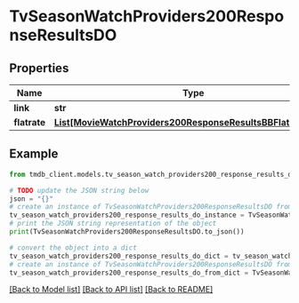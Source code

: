 # TvSeasonWatchProviders200ResponseResultsDO


## Properties

Name | Type | Description | Notes
------------ | ------------- | ------------- | -------------
**link** | **str** |  | [optional] 
**flatrate** | [**List[MovieWatchProviders200ResponseResultsBBFlatrateInner]**](MovieWatchProviders200ResponseResultsBBFlatrateInner.md) |  | [optional] 

## Example

```python
from tmdb_client.models.tv_season_watch_providers200_response_results_do import TvSeasonWatchProviders200ResponseResultsDO

# TODO update the JSON string below
json = "{}"
# create an instance of TvSeasonWatchProviders200ResponseResultsDO from a JSON string
tv_season_watch_providers200_response_results_do_instance = TvSeasonWatchProviders200ResponseResultsDO.from_json(json)
# print the JSON string representation of the object
print(TvSeasonWatchProviders200ResponseResultsDO.to_json())

# convert the object into a dict
tv_season_watch_providers200_response_results_do_dict = tv_season_watch_providers200_response_results_do_instance.to_dict()
# create an instance of TvSeasonWatchProviders200ResponseResultsDO from a dict
tv_season_watch_providers200_response_results_do_from_dict = TvSeasonWatchProviders200ResponseResultsDO.from_dict(tv_season_watch_providers200_response_results_do_dict)
```
[[Back to Model list]](../README.md#documentation-for-models) [[Back to API list]](../README.md#documentation-for-api-endpoints) [[Back to README]](../README.md)


